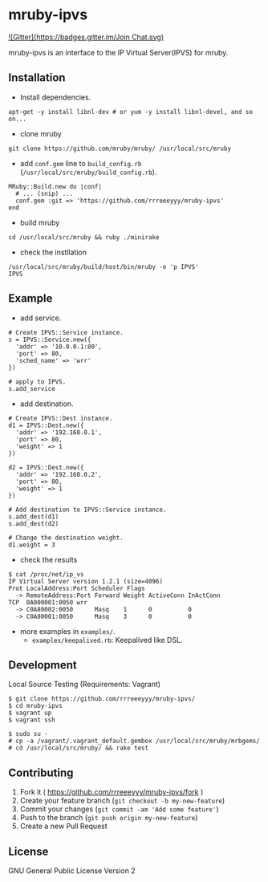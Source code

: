 # mruby-ipvs

[![Gitter](https://badges.gitter.im/Join Chat.svg)](https://gitter.im/rrreeeyyy/mruby-ipvs?utm_source=badge&utm_medium=badge&utm_campaign=pr-badge)

mruby-ipvs is an interface to the IP Virtual Server(IPVS) for mruby.

## Installation

* Install dependencies.

```
apt-get -y install libnl-dev # or yum -y install libnl-devel, and so on...
```

* clone mruby

```
git clone https://github.com/mruby/mruby/ /usr/local/src/mruby
```

* add `conf.gem` line to `build_config.rb` (`/usr/local/src/mruby/build_config.rb`).

```
MRuby::Build.new do |conf|
  # ... (snip) ...
  conf.gem :git => 'https://github.com/rrreeeyyy/mruby-ipvs'
end
```

* build mruby

```
cd /usr/local/src/mruby && ruby ./minirake
```

* check the instllation

```
/usr/local/src/mruby/build/host/bin/mruby -e 'p IPVS'
IPVS
```

## Example

* add service.

```
# Create IPVS::Service instance.
s = IPVS::Service.new({
  'addr' => '10.0.0.1:80',
  'port' => 80,
  'sched_name' => 'wrr'
})

# apply to IPVS.
s.add_service
```

* add destination.

```
# Create IPVS::Dest instance.
d1 = IPVS::Dest.new({
  'addr' => '192.168.0.1',
  'port' => 80,
  'weight' => 1
})

d2 = IPVS::Dest.new({
  'addr' => '192.168.0.2',
  'port' => 80,
  'weight' => 1
})

# Add destination to IPVS::Service instance.
s.add_dest(d1)
s.add_dest(d2)

# Change the destination weight.
d1.weight = 3
```

* check the results

```
$ cat /proc/net/ip_vs
IP Virtual Server version 1.2.1 (size=4096)
Prot LocalAddress:Port Scheduler Flags
  -> RemoteAddress:Port Forward Weight ActiveConn InActConn
TCP  0A000001:0050 wrr
  -> C0A80002:0050      Masq    1      0          0
  -> C0A80001:0050      Masq    3      0          0
```

* more examples in `examples/`.
    * `examples/keepalived.rb`: Keepalived like DSL.

## Development

Local Source Testing (Requirements: Vagrant)

```
$ git clone https://github.com/rrreeeyyy/mruby-ipvs/
$ cd mruby-ipvs
$ vagrant up
$ vagrant ssh
```

```
$ sudo su -
# cp -a /vagrant/.vagrant_default.gembox /usr/local/src/mruby/mrbgems/
# cd /usr/local/src/mruby/ && rake test
```

## Contributing

1. Fork it ( https://github.com/rrreeeyyy/mruby-ipvs/fork )
2. Create your feature branch (`git checkout -b my-new-feature`)
3. Commit your changes (`git commit -am 'Add some feature'`)
4. Push to the branch (`git push origin my-new-feature`)
5. Create a new Pull Request

## License

GNU General Public License Version 2
